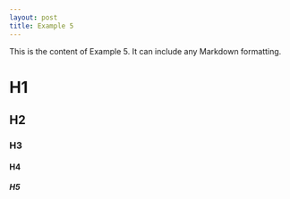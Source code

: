 ```yaml
---
layout: post
title: Example 5
---
```

This is the content of Example 5. It can include any Markdown formatting.

# H1
## H2
### H3
#### H4
##### H5
